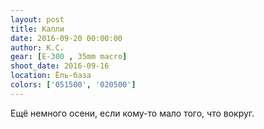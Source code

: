 ```yaml
---
layout: post
title: Капли
date: 2016-09-20 00:00:00
author: К.С.
gear: [E-300 , 35mm macro]
shoot_date: 2016-09-16
location: Ёль-база
colors: ['051500', '020500']
---
```


Ещё немного осени, если кому-то мало того, что вокруг.

